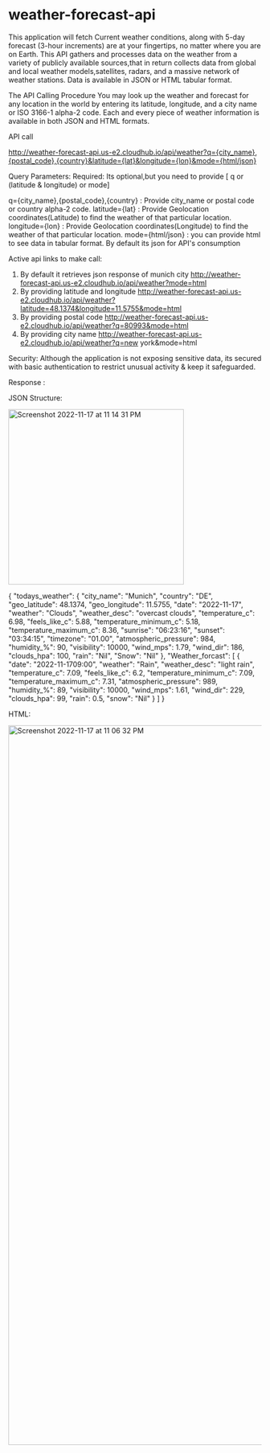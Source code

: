 # weather-forecast-api
This application will fetch Current weather conditions, along with 5-day forecast (3-hour increments) are at your fingertips, no matter where you are on Earth. This API gathers and processes data on the weather from a variety of publicly available sources,that in return collects data from global and local weather models,satellites, radars, and a massive network of weather stations. Data is  available in JSON or HTML tabular format.

The API Calling Procedure
You may look up the weather and forecast for any location in the world by entering its latitude, longitude, and a city name or ISO 3166-1 alpha-2 code. Each and every piece of weather information is available in both JSON and HTML formats.

API call

http://weather-forecast-api.us-e2.cloudhub.io/api/weather?q={city_name},{postal_code},{country}&latitude={lat}&longitude={lon}&mode={html/json}

Query Parameters: 
Required: Its optional,but you need to provide [ q or (latitude & longitude) or mode]

q={city_name},{postal_code},{country} : Provide city_name or postal code or country alpha-2 code.
latitude={lat} : Provide Geolocation coordinates(Latitude) to find the weather of that particular location.
longitude={lon} : Provide Geolocation coordinates(Longitude) to find the weather of that particular location.
mode={html/json} : you can provide html to see data in tabular format. By default its json for API's consumption

Active api links to make call:
1. By default it retrieves json response of munich city
http://weather-forecast-api.us-e2.cloudhub.io/api/weather?mode=html
2. By providing latitude and longitude
http://weather-forecast-api.us-e2.cloudhub.io/api/weather?latitude=48.1374&longitude=11.5755&mode=html
3. By providing postal code
http://weather-forecast-api.us-e2.cloudhub.io/api/weather?q=80993&mode=html
4. By providing city name
http://weather-forecast-api.us-e2.cloudhub.io/api/weather?q=new york&mode=html

Security:
Although the application is not exposing sensitive data, its secured with basic authentication to restrict unusual activity & keep it safeguarded.

Response :

JSON Structure:


<img width="349" alt="Screenshot 2022-11-17 at 11 14 31 PM" src="https://user-images.githubusercontent.com/78738348/202571509-bbb1048a-c4d8-4e96-af97-bb9cdad1ccf6.png">


{
    "todays_weather": {
        "city_name": "Munich",
        "country": "DE",
        "geo_latitude": 48.1374,
        "geo_longitude": 11.5755,
        "date": "2022-11-17",
        "weather": "Clouds",
        "weather_desc": "overcast clouds",
        "temperature_c": 6.98,
        "feels_like_c": 5.88,
        "temperature_minimum_c": 5.18,
        "temperature_maximum_c": 8.36,
        "sunrise": "06:23:16",
        "sunset": "03:34:15",
        "timezone": "01.00",
        "atmospheric_pressure": 984,
        "humidity_%": 90,
        "visibility": 10000,
        "wind_mps": 1.79,
        "wind_dir": 186,
        "clouds_hpa": 100,
        "rain": "Nil",
        "Snow": "Nil"
    },
    "Weather_forcast": [
        {
            "date": "2022-11-1709:00",
            "weather": "Rain",
            "weather_desc": "light rain",
            "temperature_c": 7.09,
            "feels_like_c": 6.2,
            "temperature_minimum_c": 7.09,
            "temperature_maximum_c": 7.31,
            "atmospheric_pressure": 989,
            "humidity_%": 89,
            "visibility": 10000,
            "wind_mps": 1.61,
            "wind_dir": 229,
            "clouds_hpa": 99,
            "rain": 0.5,
            "snow": "Nil"
        }
      ]
  }
  
  
  HTML:
  
  
  <img width="1432" alt="Screenshot 2022-11-17 at 11 06 32 PM" src="https://user-images.githubusercontent.com/78738348/202570125-dc1f7859-8713-4870-8381-be2585c4fea5.png">

        
        
